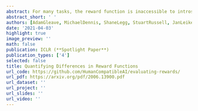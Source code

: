 ```yaml
---
abstract: For many tasks, the reward function is inaccessible to introspection or too complex to be specified procedurally, and must instead be learned from user data. Prior work has evaluated learned reward functions by evaluating policies optimized for the learned reward. However, this method cannot distinguish between the learned reward function failing to reflect user preferences and the policy optimization process failing to optimize the learned reward. Moreover, this method can only tell us about behavior in the evaluation environment, but the reward may incentivize very different behavior in even a slightly different deployment environment. To address these problems, we introduce the Equivalent-Policy Invariant Comparison (EPIC) distance to quantify the difference between two reward functions directly, without a policy optimization step. We prove EPIC is invariant on an equivalence class of reward functions that always induce the same optimal policy. Furthermore, we find EPIC can be efficiently approximated and is more robust than baselines to the choice of coverage distribution. Finally, we show that EPIC distance bounds the regret of optimal policies even under different transition dynamics, and we confirm empirically that it predicts policy training success. Our source code is available at https://github.com/HumanCompatibleAI/evaluating-rewards/.
abstract_short: ' '
authors: [AdamGleave, MichaelDennis, ShaneLegg, StuartRussell, JanLeike]
date: '2021-04-03'
highlight: true
image_preview: ''
math: false
publication: ICLR (**Spotlight Paper**)
publication_types: ['4']
selected: false
title: Quantifying Differences in Reward Functions
url_code: https://github.com/HumanCompatibleAI/evaluating-rewards/
url_pdf: https://arxiv.org/pdf/2006.13900.pdf
url_dataset: ''
url_project: ''
url_slides: ''
url_video: ''
---
```


